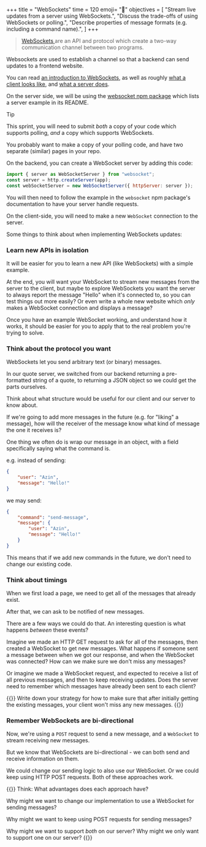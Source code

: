+++
title = "WebSockets"
time = 120
emoji= "🔌"
objectives = [
    "Stream live updates from a server using WebSockets.",
    "Discuss the trade-offs of using WebSockets or polling.",
    "Describe properties of message formats (e.g. including a command name).",
]
+++

> [WebSockets ](https://developer.mozilla.org/en-US/docs/Web/API/WebSockets_API) are an API and protocol which create a two-way communication channel between two programs.

Websockets are used to establish a channel so that a backend can send updates to a frontend website.

You can read [an introduction to WebSockets](https://docs.developer.tech.gov.sg/docs/data-engineering-initiative-playbook/Chapter5/Introduction_to_WebSockets), as well as roughly [what a client looks like](https://developer.mozilla.org/en-US/docs/Web/API/WebSockets_API/Writing_WebSocket_client_applications), and [what a server does](https://developer.mozilla.org/en-US/docs/Web/API/WebSockets_API/Writing_WebSocket_servers).

On the server side, we will be using the [websocket npm package](https://www.npmjs.com/package/websocket) which lists a server example in its README.

> [!TIP]
>
> This sprint, you will need to submit _both_ a copy of your code which supports polling, _and_ a copy which supports WebSockets.
>
> You probably want to make a copy of your polling code, and have two separate (similar) pages in your repo.

On the backend, you can create a WebSocket server by adding this code:

```js
import { server as WebSocketServer } from "websocket";
const server = http.createServer(app);
const webSocketServer = new WebSocketServer({ httpServer: server });
```

You will then need to follow the example in the `websocket` npm package's documentation to have your server handle requests.

On the client-side, you will need to make a new `WebSocket` connection to the server.

Some things to think about when implementing WebSockets updates:

### Learn new APIs in isolation

It will be easier for you to learn a new API (like WebSockets) with a simple example.

At the end, you will want your WebSocket to stream new messages from the server to the client, but maybe to explore WebSockets you want the server to always report the message "Hello" when it's connected to, so you can test things out more easily? Or even write a whole new website which _only_ makes a WebSocket connection and displays a message?

Once you have an example WebSocket working, and understand how it works, it should be easier for you to apply that to the real problem you're trying to solve.

### Think about the protocol you want

WebSockets let you send arbitrary text (or binary) messages.

In our quote server, we switched from our backend returning a pre-formatted string of a quote, to returning a JSON object so we could get the parts ourselves.

Think about what structure would be useful for our client and our server to know about.

If we're going to add more messages in the future (e.g. for "liking" a message), how will the receiver of the message know what kind of message the one it receives is?

One thing we often do is wrap our message in an object, with a field specifically saying what the command is.

e.g. instead of sending:
```json
{
    "user": "Azin",
    "message": "Hello!"
}
```

we may send:

```json
{
    "command": "send-message",
    "message": {
        "user": "Azin",
        "message": "Hello!"
    }
}
```

This means that if we add new commands in the future, we don't need to change our existing code.

### Think about timings

When we first load a page, we need to get all of the messages that already exist.

After that, we can ask to be notified of new messages.

There are a few ways we could do that. An interesting question is what happens _between_ these events?

Imagine we made an HTTP GET request to ask for all of the messages, then created a WebSocket to get new messages. What happens if someone sent a message between when we got our response, and when the WebSocket was connected? How can we make sure we don't miss any messages?

Or imagine we made a WebSocket request, and expected to receive a list of all previous messages, and then to keep receiving updates. Does the server need to remember which messages have already been sent to each client?

{{<note type="Exercise">}}
Write down your strategy for how to make sure that after initially getting the existing messages, your client won't miss any new messages.
{{</note>}}

### Remember WebSockets are bi-directional

Now, we're using a `POST` request to send a new message, and a `WebSocket` to stream receiving new messages.

But we know that WebSockets are bi-directional - we can both send and receive information on them.

We could change our sending logic to also use our WebSocket. Or we could keep using HTTP POST requests. Both of these approaches work.

{{<note type="Exercise">}}
Think: What advantages does each approach have?

Why might we want to change our implementation to use a WebSocket for sending messages?

Why might we want to keep using POST requests for sending messages?

Why might we want to support _both_ on our server? Why might we only want to support one on our server?
{{</note>}}
